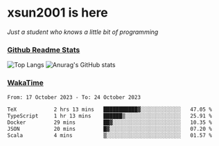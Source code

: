 # xsun2001 is here

*Just a student who knows a little bit of programming*

### [Github Readme Stats](https://github.com/anuraghazra/github-readme-stats)

![Top Langs](https://github-readme-stats.vercel.app/api/top-langs/?username=xsun2001&layout=compact&theme=radical) ![Anurag's GitHub stats](https://github-readme-stats.vercel.app/api?username=xsun2001&show_icons=true&theme=radical)

### [WakaTime](https://wakatime.com)

<!--START_SECTION:waka-->

```txt
From: 17 October 2023 - To: 24 October 2023

TeX            2 hrs 13 mins   ███████████▓░░░░░░░░░░░░░   47.05 %
TypeScript     1 hr 13 mins    ██████▒░░░░░░░░░░░░░░░░░░   25.91 %
Docker         29 mins         ██▓░░░░░░░░░░░░░░░░░░░░░░   10.35 %
JSON           20 mins         █▓░░░░░░░░░░░░░░░░░░░░░░░   07.20 %
Scala          4 mins          ▒░░░░░░░░░░░░░░░░░░░░░░░░   01.57 %
```

<!--END_SECTION:waka-->
